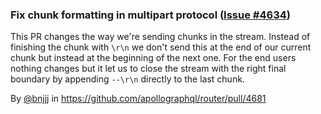 ### Fix chunk formatting in multipart protocol ([Issue #4634](https://github.com/apollographql/router/issues/4634))

This PR changes the way we're sending chunks in the stream. Instead of finishing the chunk with `\r\n` we don't send this at the end of our current chunk but instead at the beginning of the next one. For the end users nothing changes but it let us to close the stream with the right final boundary by appending `--\r\n` directly to the last chunk.


By [@bnjjj](https://github.com/bnjjj) in https://github.com/apollographql/router/pull/4681